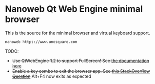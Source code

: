 # Nanoweb Qt Web Engine minimal browser

This is the source for the minimal browser and virtual keyboard support.
```bash
nanoweb https://www.unosquare.com
```

TODO:
- ~~Use QtWebEngine 1.2 to support FullScreen! See [the documentation here](https://doc.qt.io/qt-5/qml-qtwebengine-webenginesettings.html#fullscreenSupportEnabled-prop)~~
- ~~Enable a key combo to exit the browser app. See [this StackOverflow Question](https://stackoverflow.com/questions/11845734/how-to-create-a-correct-exit-button-in-qt)~~ Alt+F4 now exits as expected
